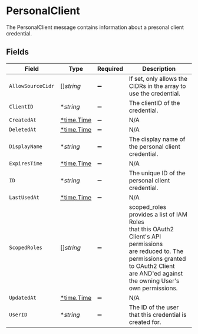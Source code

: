 # PersonalClient

The PersonalClient message contains information about a presonal client credential.


## Fields

| Field                                                                                                                                                                                                 | Type                                                                                                                                                                                                  | Required                                                                                                                                                                                              | Description                                                                                                                                                                                           |
| ----------------------------------------------------------------------------------------------------------------------------------------------------------------------------------------------------- | ----------------------------------------------------------------------------------------------------------------------------------------------------------------------------------------------------- | ----------------------------------------------------------------------------------------------------------------------------------------------------------------------------------------------------- | ----------------------------------------------------------------------------------------------------------------------------------------------------------------------------------------------------- |
| `AllowSourceCidr`                                                                                                                                                                                     | []*string*                                                                                                                                                                                            | :heavy_minus_sign:                                                                                                                                                                                    | If set, only allows the CIDRs in the array to use the credential.                                                                                                                                     |
| `ClientID`                                                                                                                                                                                            | **string*                                                                                                                                                                                             | :heavy_minus_sign:                                                                                                                                                                                    | The clientID of the credential.                                                                                                                                                                       |
| `CreatedAt`                                                                                                                                                                                           | [*time.Time](https://pkg.go.dev/time#Time)                                                                                                                                                            | :heavy_minus_sign:                                                                                                                                                                                    | N/A                                                                                                                                                                                                   |
| `DeletedAt`                                                                                                                                                                                           | [*time.Time](https://pkg.go.dev/time#Time)                                                                                                                                                            | :heavy_minus_sign:                                                                                                                                                                                    | N/A                                                                                                                                                                                                   |
| `DisplayName`                                                                                                                                                                                         | **string*                                                                                                                                                                                             | :heavy_minus_sign:                                                                                                                                                                                    | The display name of the personal client credential.                                                                                                                                                   |
| `ExpiresTime`                                                                                                                                                                                         | [*time.Time](https://pkg.go.dev/time#Time)                                                                                                                                                            | :heavy_minus_sign:                                                                                                                                                                                    | N/A                                                                                                                                                                                                   |
| `ID`                                                                                                                                                                                                  | **string*                                                                                                                                                                                             | :heavy_minus_sign:                                                                                                                                                                                    | The unique ID of the personal client credential.                                                                                                                                                      |
| `LastUsedAt`                                                                                                                                                                                          | [*time.Time](https://pkg.go.dev/time#Time)                                                                                                                                                            | :heavy_minus_sign:                                                                                                                                                                                    | N/A                                                                                                                                                                                                   |
| `ScopedRoles`                                                                                                                                                                                         | []*string*                                                                                                                                                                                            | :heavy_minus_sign:                                                                                                                                                                                    | scoped_roles provides a list of IAM Roles<br/> that this OAuth2 Client's API permissions<br/> are reduced to. The permissions granted to OAuth2 Client<br/> are AND'ed against the owning User's own permissions. |
| `UpdatedAt`                                                                                                                                                                                           | [*time.Time](https://pkg.go.dev/time#Time)                                                                                                                                                            | :heavy_minus_sign:                                                                                                                                                                                    | N/A                                                                                                                                                                                                   |
| `UserID`                                                                                                                                                                                              | **string*                                                                                                                                                                                             | :heavy_minus_sign:                                                                                                                                                                                    | The ID of the user that this credential is created for.                                                                                                                                               |